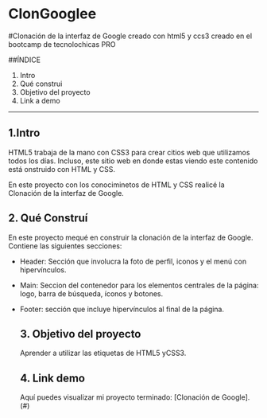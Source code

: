 # ClonGooglee
#Clonación de la interfaz de Google creado con html5 y ccs3 creado en el bootcamp de tecnolochicas PRO

##ÍNDICE

1. Intro
2. Qué construi
3. Objetivo del proyecto
4. Link a demo

****

## 1.Intro
HTML5 trabaja de la mano con CSS3 para crear citios web que utilizamos todos los días. Incluso, este sitio web en donde estas viendo este contenido está onstruido con HTML y CSS.

En este proyecto con los conociminetos de HTML y CSS realicé la Clonación de la interfaz de Google.

## 2. Qué Construí
En este proyecto mequé en construir la clonación de la interfaz de Google.
Contiene las siguientes secciones:

* Header: Sección que involucra la foto de perfil, iconos y el menú con hipervínculos.
* Main: Seccion del contenedor para los elementos centrales de la página: logo, barra de búsqueda, íconos y botones.
* Footer: sección que incluye hipervínculos al final de la página.

  ## 3. Objetivo del proyecto
  Aprender a utilizar las etiquetas de HTML5 yCSS3.

  ## 4. Link demo
  Aquí puedes visualizar mi proyecto terminado: [Clonación de Google].(#)
